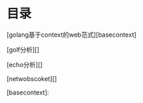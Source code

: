 # 目录

[golang基于context的web范式][basecontext]

[golf分析][]

[echo分析][]

[netwobscoket][]


[basecontext]: